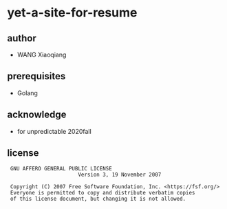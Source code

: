 # yet-a-site-for-resume
## author
- WANG Xiaoqiang

## prerequisites
- Golang

## acknowledge
- for unpredictable 2020fall

## license
```
 GNU AFFERO GENERAL PUBLIC LICENSE
                       Version 3, 19 November 2007

 Copyright (C) 2007 Free Software Foundation, Inc. <https://fsf.org/>
 Everyone is permitted to copy and distribute verbatim copies
 of this license document, but changing it is not allowed.
```
